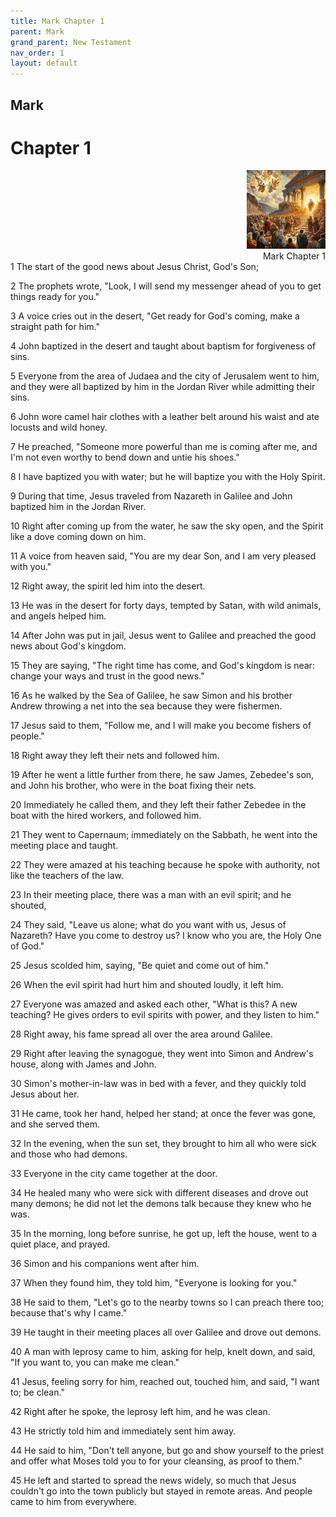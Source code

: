 ```yaml
---
title: Mark Chapter 1
parent: Mark
grand_parent: New Testament
nav_order: 1
layout: default
---
```


## Mark

# Chapter 1

<div style="clear: both; text-align: right;">
    <img src="/assets/Image/Mark/500/1.jpg" alt="Mark Chapter 1" class="chapter-image" style="max-width: 25%; height: auto;"/>
    <figcaption style="font-size: 14px;">Mark Chapter 1</figcaption>
</div>
1 The start of the good news about Jesus Christ, God's Son;

2 The prophets wrote, "Look, I will send my messenger ahead of you to get things ready for you."

3 A voice cries out in the desert, "Get ready for God's coming, make a straight path for him."

4 John baptized in the desert and taught about baptism for forgiveness of sins.

5 Everyone from the area of Judaea and the city of Jerusalem went to him, and they were all baptized by him in the Jordan River while admitting their sins.

6 John wore camel hair clothes with a leather belt around his waist and ate locusts and wild honey.

7 He preached, "Someone more powerful than me is coming after me, and I'm not even worthy to bend down and untie his shoes."

8 I have baptized you with water; but he will baptize you with the Holy Spirit.

9 During that time, Jesus traveled from Nazareth in Galilee and John baptized him in the Jordan River.

10 Right after coming up from the water, he saw the sky open, and the Spirit like a dove coming down on him.

11 A voice from heaven said, "You are my dear Son, and I am very pleased with you."

12 Right away, the spirit led him into the desert.

13 He was in the desert for forty days, tempted by Satan, with wild animals, and angels helped him.

14 After John was put in jail, Jesus went to Galilee and preached the good news about God's kingdom.

15 They are saying, "The right time has come, and God's kingdom is near: change your ways and trust in the good news."

16 As he walked by the Sea of Galilee, he saw Simon and his brother Andrew throwing a net into the sea because they were fishermen.

17 Jesus said to them, "Follow me, and I will make you become fishers of people."

18 Right away they left their nets and followed him.

19 After he went a little further from there, he saw James, Zebedee's son, and John his brother, who were in the boat fixing their nets.

20 Immediately he called them, and they left their father Zebedee in the boat with the hired workers, and followed him.

21 They went to Capernaum; immediately on the Sabbath, he went into the meeting place and taught.

22 They were amazed at his teaching because he spoke with authority, not like the teachers of the law.

23 In their meeting place, there was a man with an evil spirit; and he shouted,

24 They said, "Leave us alone; what do you want with us, Jesus of Nazareth? Have you come to destroy us? I know who you are, the Holy One of God."

25 Jesus scolded him, saying, "Be quiet and come out of him."

26 When the evil spirit had hurt him and shouted loudly, it left him.

27 Everyone was amazed and asked each other, "What is this? A new teaching? He gives orders to evil spirits with power, and they listen to him."

28 Right away, his fame spread all over the area around Galilee.

29 Right after leaving the synagogue, they went into Simon and Andrew's house, along with James and John.

30 Simon's mother-in-law was in bed with a fever, and they quickly told Jesus about her.

31 He came, took her hand, helped her stand; at once the fever was gone, and she served them.

32 In the evening, when the sun set, they brought to him all who were sick and those who had demons.

33 Everyone in the city came together at the door.

34 He healed many who were sick with different diseases and drove out many demons; he did not let the demons talk because they knew who he was.

35 In the morning, long before sunrise, he got up, left the house, went to a quiet place, and prayed.

36 Simon and his companions went after him.

37 When they found him, they told him, "Everyone is looking for you."

38 He said to them, "Let's go to the nearby towns so I can preach there too; because that's why I came."

39 He taught in their meeting places all over Galilee and drove out demons.

40 A man with leprosy came to him, asking for help, knelt down, and said, "If you want to, you can make me clean."

41 Jesus, feeling sorry for him, reached out, touched him, and said, "I want to; be clean."

42 Right after he spoke, the leprosy left him, and he was clean.

43 He strictly told him and immediately sent him away.

44 He said to him, "Don't tell anyone, but go and show yourself to the priest and offer what Moses told you to for your cleansing, as proof to them."

45 He left and started to spread the news widely, so much that Jesus couldn't go into the town publicly but stayed in remote areas. And people came to him from everywhere.


